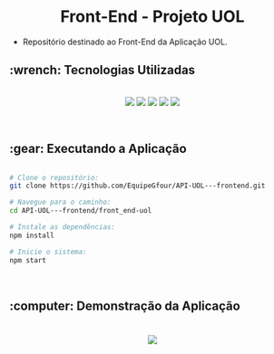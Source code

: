 <p align="center">
<h1 align="center"> Front-End - Projeto UOL </h1>

 - Repositório destinado ao Front-End da Aplicação UOL.

<h2>:wrench: Tecnologias Utilizadas</h2>
<p align="center">
<br>

<img src="https://img.shields.io/badge/Figma-CED4DA?style=for-the-badge&logo=figma&logoColor=F24E1E"/>
<img src="https://img.shields.io/badge/CSS3-CED4DA?style=for-the-badge&logo=css3&logoColor=1572B6"/> 
<img src="https://img.shields.io/badge/JavaScript-CED4DA?style=for-the-badge&logo=javascript&logoColor=F7DF1E"/>  
<img src="https://img.shields.io/badge/TypeScript-CED4DA?style=for-the-badge&logo=typescript&logoColor=007ACC"/>
<img src="https://img.shields.io/badge/React-CED4DA?style=for-the-badge&logo=react&logoColor=61DAFB"/>  
 
</p>
<br>

<h2> :gear: Executando a Aplicação </h2>

```bash

# Clone o repositório:
git clone https://github.com/EquipeGfour/API-UOL---frontend.git

# Navegue para o caminho:
cd API-UOL---frontend/front_end-uol

# Instale as dependências:
npm install

# Inicie o sistema:
npm start
```
<br>

<h2> :computer: Demonstração da Aplicação

<h1 align="center">
<img src = "./gif/aplicacao.gif"></h1>
<br>
